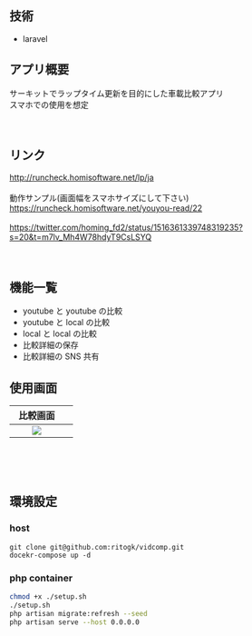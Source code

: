 ## 技術
- laravel

## アプリ概要

サーキットでラップタイム更新を目的にした車載比較アプリ<br>
スマホでの使用を想定<br>
<br>
<br>

## リンク

http://runcheck.homisoftware.net/lp/ja <br>
<br>
動作サンプル(画面幅をスマホサイズにして下さい)<br>
https://runcheck.homisoftware.net/youyou-read/22<br>
<br>
https://twitter.com/homing_fd2/status/1516361339748319235?s=20&t=m7lv_Mh4W78hdyT9CsLSYQ<br>
<br>
<br>

## 機能一覧

- youtube と youtube の比較
- youtube と local の比較
- local と local の比較
- 比較詳細の保存
- 比較詳細の SNS 共有

## 使用画面

|                                                    比較画面　                                                     |     |
| :---------------------------------------------------------------------------------------------------------------: | :-: |
| <img src="https://user-images.githubusercontent.com/72111956/107892429-5d728400-6f68-11eb-872b-e532ca898251.png"> |

<br>

<br>
<br>

## 環境設定

### host

```
git clone git@github.com:ritogk/vidcomp.git
docekr-compose up -d
```

### php container

```sh
chmod +x ./setup.sh
./setup.sh
php artisan migrate:refresh --seed
php artisan serve --host 0.0.0.0
```

<br>
<br>
